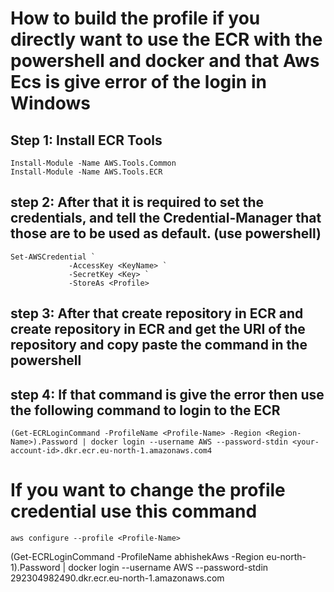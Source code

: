 
# How to build the profile if you directly want to use the ECR with the powershell and docker and that Aws Ecs is give error of the login in Windows

## Step 1: Install ECR Tools

``` 
Install-Module -Name AWS.Tools.Common 
Install-Module -Name AWS.Tools.ECR
```

## step 2: After that it is required to set the credentials, and tell the Credential-Manager that those are to be used as default. (use powershell)

``` 
Set-AWSCredential `
             -AccessKey <KeyName> `
             -SecretKey <Key> `
             -StoreAs <Profile>

```


## step 3: After that create repository in ECR and create repository in ECR and get the URI of the repository and copy paste the command in the powershell

## step 4: If that command is give the error then use the following command to login to the ECR

``` (Get-ECRLoginCommand -ProfileName <Profile-Name> -Region <Region-Name>).Password | docker login --username AWS --password-stdin <your-account-id>.dkr.ecr.eu-north-1.amazonaws.com4 ```


# If you want to change the profile credential use this command 
``` aws configure --profile <Profile-Name> ```


(Get-ECRLoginCommand -ProfileName abhishekAws -Region eu-north-1).Password | docker login --username AWS --password-stdin 292304982490.dkr.ecr.eu-north-1.amazonaws.com